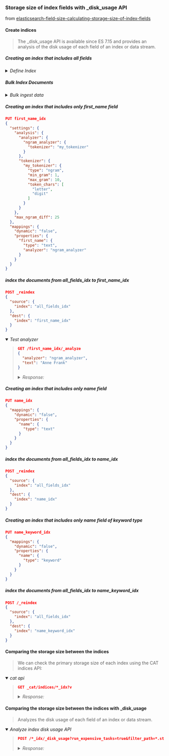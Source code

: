### Storage size of index fields with _disk_usage API

from [elasticsearch-field-size-calculating-storage-size-of-index-fields](https://opster.com/guides/elasticsearch/data-architecture/elasticsearch-field-size-calculating-storage-size-of-index-fields/)

####  Create indices

> The _disk_usage API is available since ES 7.15 and provides an analysis of the disk usage of each field of an index or data stream.
> 

##### Creating an index that includes all fields

<details><summary><i>Define Index</i></summary>

```json
PUT all_fields_idx
{
  "settings": {
    "analysis": {
      "analyzer": {
        "ngram_analyzer": {
          "tokenizer": "my_tokenizer"
        }
      },
      "tokenizer": {
        "my_tokenizer": {
          "type": "ngram",
          "min_gram": 1,
          "max_gram": 10,
          "token_chars": [
            "letter",
            "digit"
          ]
        }
      }
    },
    "max_ngram_diff": 25
  },
  "mappings": {
    "properties": {
      "first_name": {
        "type": "text",
        "analyzer": "ngram_analyzer"
      }
    }
  }
}
```

</details>

##### Bulk Index Documents 

<details><summary><i>Bulk ingest data</i></summary>

```json
POST all_fields_idx/_bulk
{ "index": {}}
{ "name": "Nelson Mandela","first_name": "Nelson"}
{ "index": {}}
{ "name": "Pope Francis","first_name": "Pope"}
{ "index": {}}
{ "name": "Elon Musk","first_name": "Elon"}
{ "index": {}}
{ "name": "Mahatma Gandhi","first_name": "Mahatma"}
{ "index": {}}
{ "name": "Bill Gates","first_name": "Bill"}
{ "index": {}}
{ "name": "Barack Obama","first_name": "Barack"}
{ "index": {}}
{ "name": "Richard Branson","first_name": "Richard"}
{ "index": {}}
{ "name": "Steve Jobs","first_name": "Steve"}
{ "index": {}}
{ "name": "Mohammad Yunus","first_name": "Mohammad"}
{ "index": {}}
{ "name": "Narendra Modi","first_name": "Narendra"}
{ "index": {}}
{ "name": "Abraham Lincoln","first_name": "Abraham"}
{ "index": {}}
{ "name": "Coco Chanel","first_name": "Coco"}
{ "index": {}}
{ "name": "Anne Frank","first_name": "Anne"}
{ "index": {}}
{ "name": "Albert Einstein","first_name": "Albert"}
{ "index": {}}
{ "name": "Walt Disney","first_name": "Walt"}
{ "index": {}}
{ "name": "Sachin Tendulkar","first_name": "Sachin"}
{ "index": {}}
{ "name": "Michael Jackson","first_name": "Michael"}
{ "index": {}}
{ "name": "Marilyn Monroe","first_name": "Marilyn"}
{ "index": {}}
{ "name": "Kalpana Chawla ","first_name": "Kalpana"}
{ "index": {}}
{ "name": "Rosa Parks","first_name": "Rosa"}
```

</details>

##### Creating an index that includes only first_name field

```json
PUT first_name_idx
{
  "settings": {
    "analysis": {
      "analyzer": {
        "ngram_analyzer": {
          "tokenizer": "my_tokenizer"
        }
      },
      "tokenizer": {
        "my_tokenizer": {
          "type": "ngram",
          "min_gram": 1,
          "max_gram": 10,
          "token_chars": [
            "letter",
            "digit"
          ]
        }
      }
    },
    "max_ngram_diff": 25
  },
  "mappings": {
    "dynamic": "false",
    "properties": {
      "first_name": {
        "type": "text",
        "analyzer": "ngram_analyzer"
      }
    }
  }
}
```

##### index the documents from all_fields_idx to first_name_idx

```json
POST _reindex
{
  "source": {
    "index": "all_fields_idx"
  },
  "dest": {
    "index": "first_name_idx"
  }
}
```

<details open><summary><i>Test analyzer</i></summary><blockquote>

```json
GET /first_name_idx/_analyze
{
  "analyzer": "ngram_analyzer",
  "text": "Anne Frank"
}
```

<details><summary><i>Response:</i></summary>

```json
{
  "tokens" : [
    {
      "token" : "A",
      "start_offset" : 0,
      "end_offset" : 1,
      "type" : "word",
      "position" : 0
    },
    {
      "token" : "An",
      "start_offset" : 0,
      "end_offset" : 2,
      "type" : "word",
      "position" : 1
    },
    {
      "token" : "Ann",
      "start_offset" : 0,
      "end_offset" : 3,
      "type" : "word",
      "position" : 2
    },
    {
      "token" : "Anne",
      "start_offset" : 0,
      "end_offset" : 4,
      "type" : "word",
      "position" : 3
    },
    {
      "token" : "n",
      "start_offset" : 1,
      "end_offset" : 2,
      "type" : "word",
      "position" : 4
    },
    {
      "token" : "nn",
      "start_offset" : 1,
      "end_offset" : 3,
      "type" : "word",
      "position" : 5
    },
    {
      "token" : "nne",
      "start_offset" : 1,
      "end_offset" : 4,
      "type" : "word",
      "position" : 6
    },
    {
      "token" : "n",
      "start_offset" : 2,
      "end_offset" : 3,
      "type" : "word",
      "position" : 7
    },
    {
      "token" : "ne",
      "start_offset" : 2,
      "end_offset" : 4,
      "type" : "word",
      "position" : 8
    },
    {
      "token" : "e",
      "start_offset" : 3,
      "end_offset" : 4,
      "type" : "word",
      "position" : 9
    },
    {
      "token" : "F",
      "start_offset" : 5,
      "end_offset" : 6,
      "type" : "word",
      "position" : 10
    },
    {
      "token" : "Fr",
      "start_offset" : 5,
      "end_offset" : 7,
      "type" : "word",
      "position" : 11
    },
    {
      "token" : "Fra",
      "start_offset" : 5,
      "end_offset" : 8,
      "type" : "word",
      "position" : 12
    },
    {
      "token" : "Fran",
      "start_offset" : 5,
      "end_offset" : 9,
      "type" : "word",
      "position" : 13
    },
    {
      "token" : "Frank",
      "start_offset" : 5,
      "end_offset" : 10,
      "type" : "word",
      "position" : 14
    },
    {
      "token" : "r",
      "start_offset" : 6,
      "end_offset" : 7,
      "type" : "word",
      "position" : 15
    },
    {
      "token" : "ra",
      "start_offset" : 6,
      "end_offset" : 8,
      "type" : "word",
      "position" : 16
    },
    {
      "token" : "ran",
      "start_offset" : 6,
      "end_offset" : 9,
      "type" : "word",
      "position" : 17
    },
    {
      "token" : "rank",
      "start_offset" : 6,
      "end_offset" : 10,
      "type" : "word",
      "position" : 18
    },
    {
      "token" : "a",
      "start_offset" : 7,
      "end_offset" : 8,
      "type" : "word",
      "position" : 19
    },
    {
      "token" : "an",
      "start_offset" : 7,
      "end_offset" : 9,
      "type" : "word",
      "position" : 20
    },
    {
      "token" : "ank",
      "start_offset" : 7,
      "end_offset" : 10,
      "type" : "word",
      "position" : 21
    },
    {
      "token" : "n",
      "start_offset" : 8,
      "end_offset" : 9,
      "type" : "word",
      "position" : 22
    },
    {
      "token" : "nk",
      "start_offset" : 8,
      "end_offset" : 10,
      "type" : "word",
      "position" : 23
    },
    {
      "token" : "k",
      "start_offset" : 9,
      "end_offset" : 10,
      "type" : "word",
      "position" : 24
    }
  ]
}
```

</details>

<blockquote></details>

##### Creating an index that includes only name field

```json
PUT name_idx
{
  "mappings": {
    "dynamic": "false",
    "properties": {
      "name": {
        "type": "text"
      }
    }
  }
}
```

##### index the documents from all_fields_idx to  name_idx

```json
POST _reindex
{
  "source": {
    "index": "all_fields_idx"
  },
  "dest": {
    "index": "name_idx"
  }
}
```

##### Creating an index that includes only name field of keyword type

```json
PUT name_keyword_idx
{
  "mappings": {
    "dynamic": "false",
    "properties": {
      "name": {
        "type": "keyword"
      }
    }
  }
}
```

##### index the documents from all_fields_idx to  name_keyword_idx

```json
POST /_reindex
{
  "source": {
    "index": "all_fields_idx"
  },
  "dest": {
    "index": "name_keyword_idx"
  }
}
```

#### Comparing the storage size between the indices

> We can check the primary storage size of each index using the CAT indices API:
> 

<details open><summary><i>cat api</i></summary><blockquote>

```json
GET _cat/indices/*_idx?v
```
<details><summary><i>Response:</i></summary>

```
health status index            uuid                   pri rep docs.count docs.deleted store.size pri.store.size
yellow open   first_name_idx   mSMi8utPTYOCA9OWeaEDVw   1   1         20            0      7.1kb          7.1kb
yellow open   name_idx         Ip3gFo3MSci7LfJrXyuIqA   1   1         20            0      4.9kb          4.9kb
yellow open   all_fields_idx   ijYgMSvjRaWoVxMYrWawPA   1   1         20            0      8.6kb          8.6kb
yellow open   name_keyword_idx XIFC4-UERpuuHa39HNTUQg   1   1         20            0        5kb            5kb
```

</details>

</blockquote></details>

#### Comparing the storage size between the indices with _disk_usage

> Analyzes the disk usage of each field of an index or data stream. 
> 

<details open><summary><i>Analyze index disk usage API</i></summary><blockquote>

```json
POST /*_idx/_disk_usage?run_expensive_tasks=true&filter_path=*.store_size,*.all_fields
```

<details><summary><i>Response:</i></summary>

```json
{
  "all_fields_idx" : {
    "store_size" : "8.6kb",
    "all_fields" : {
      "total" : "4.6kb",
      "total_in_bytes" : 4802,
      "inverted_index" : {
        "total" : "3.5kb",
        "total_in_bytes" : 3653
      },
      "stored_fields" : "747b",
      "stored_fields_in_bytes" : 747,
      "doc_values" : "310b",
      "doc_values_in_bytes" : 310,
      ....
    }
  },
  "first_name_idx" : {
    "store_size" : "7.1kb",
    "all_fields" : {
      "total" : "3.7kb",
      "total_in_bytes" : 3804,
      "inverted_index" : {
        "total" : "2.8kb",
        "total_in_bytes" : 2945
      },
      "stored_fields" : "747b",
      "stored_fields_in_bytes" : 747,
      "doc_values" : "20b",
      "doc_values_in_bytes" : 20,
      ....
    }
  },
  "name_idx" : {
    "store_size" : "4.9kb",
    "all_fields" : {
      "total" : "1.5kb",
      "total_in_bytes" : 1570,
      "inverted_index" : {
        "total" : "731b",
        "total_in_bytes" : 731
      },
      "stored_fields" : "747b",
      "stored_fields_in_bytes" : 747,
      "doc_values" : "20b",
      "doc_values_in_bytes" : 20,
      ....
    }
  },
  "name_keyword_idx" : {
    "store_size" : "5kb",
    "all_fields" : {
      "total" : "1.7kb",
      "total_in_bytes" : 1761,
      "inverted_index" : {
        "total" : "632b",
        "total_in_bytes" : 632
      },
      "stored_fields" : "747b",
      "stored_fields_in_bytes" : 747,
      "doc_values" : "310b",
      "doc_values_in_bytes" : 310,
      ....
    }
  }
}
```

</details>

</blockquote></details>

